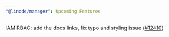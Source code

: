 ```yaml
---
"@linode/manager": Upcoming Features
---
```


IAM RBAC: add the docs links, fix typo and styling issue ([#12410](https://github.com/linode/manager/pull/12410))
